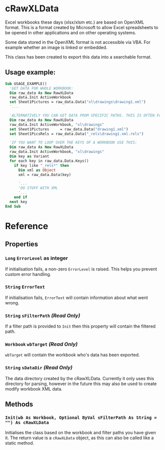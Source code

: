 # cRawXLData
Excel workbooks these days (xlsx/xlsm etc.) are based on OpenXML format. This is a format created by Microsoft to allow Excel spreadsheets to be opened in other applications and on other operating systems.

Some data stored in the OpenXML format is not accessible via VBA. For example whether an image is linked or embedded.

This class has been created to export this data into a searchable format.

## Usage example:

```vb
Sub USAGE_EXAMPLE()
  'GET DATA FOR WHOLE WORKBOOK:
  Dim raw_data As New RawXLData
  raw_data.Init ActiveWorkbook
  set Sheet1Pictures = raw_data.Data("xl\drawings\drawing1.xml")
  '...

  'ALTERNATIVELY YOU CAN GET DATA FROM SPECIFIC PATHS. THIS IS OFTEN FASTER THAN OBTAINING THE WHOLE WORKBOOK:
  Dim raw_data As New RawXLData
  raw_data.Init ActiveWorkbook, "xl\drawings"
  set Sheet1Pictures     = raw_data.Data("drawing1.xml")
  set Sheet1PicsRels = raw_data.Data("_rels\drawing1.xml.rels")

  'IF YOU WANT TO LOOP OVER THE KEYS OF A WORKBOOK USE THIS:
  Dim raw_data As New RawXLData
  raw_data.Init ActiveWorkbook, "xl\drawings"
  Dim key as Variant
  for each key in raw_data.Data.Keys()
    if key like "_rels*" then
      Dim xml as Object
      xml = raw_data.Data(key)

      '...
      'DO STUFF WITH XML
      '...
    end if
  next key
End Sub
```

# Reference

## Properties

### **`Long`** `ErrorLevel` as integer

If initialisation fails, a non-zero `ErrorLevel` is raised. This helps you prevent custom error handling.

### **`String`** `ErrorText`

If initialisation fails, `ErrorText` will contain information about what went wrong.

### **`String`** `sFilterPath` *(Read Only)*

If a filter path is provided to `Init` then this property will contain the filtered path.

### **`Workbook`** `wbTarget` *(Read Only)*

`wbTarget` will contain the workbook who's data has been exported.

### **`String`** `sDataDir` *(Read Only)*

The data directory created by the cRawXLData. Currently it only uses this directory for parsing, however in the future this may also be used to create modify workbook XML data.

## Methods

### `Init(wb As Workbook, Optional ByVal sFilterPath As String = "") As cRawXLData`

Initialises the class based on the workbook and filter paths you have given it. The return value is a `cRawXLData` object, as this can also be called like a static method.
